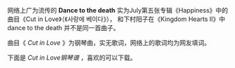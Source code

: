 

网络上广为流传的 **Dance to the death** 实为July第五张专辑《Happiness》中的曲目《Cut in Love》（《사랑에
베이다》）， 和下村阳子在《Kingdom Hearts II》中dance to the death 并不是同一首曲子。

曲目《 _Cut in Love_ 》为钢琴曲，实无歌词，网络上的歌词均为网友填词。  
  
下面是 _Cut in Love钢琴谱_ ，喜欢的可以下载。

